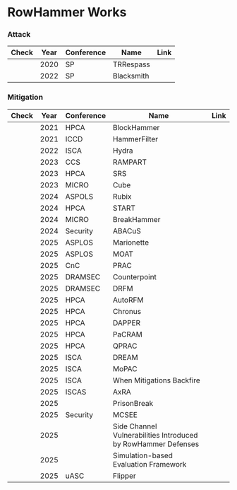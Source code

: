 # RowHammer Works

### Attack
|Check |Year |Conference |Name |Link |
|------|-----|-----------|-----|-----|
| |2020 |SP |TRRespass
| |2022 |SP |Blacksmith

### Mitigation
|Check |Year |Conference |Name |Link|
|------|-----|-----------|-----|----|
| |2021	|HPCA	|BlockHammer
| |2021	|ICCD	|HammerFilter
| |2022	|ISCA	|Hydra
| |2023	|CCS	|RAMPART
| |2023	|HPCA	|SRS
| |2023	|MICRO	|Cube
| |2024	|ASPOLS	|Rubix
| |2024	|HPCA	|START
| |2024	|MICRO |BreakHammer
| |2024	|Security	|ABACuS
| |2025	|ASPLOS	|Marionette
| |2025	|ASPLOS	|MOAT
| |2025	|CnC |PRAC
| |2025	|DRAMSEC |Counterpoint
| |2025	|DRAMSEC |DRFM
| |2025	|HPCA	|AutoRFM
| |2025	|HPCA	|Chronus
| |2025	|HPCA	|DAPPER
| |2025	|HPCA	|PaCRAM
| |2025	|HPCA	|QPRAC
| |2025	|ISCA	|DREAM
| |2025	|ISCA	|MoPAC
| |2025	|ISCA	|When Mitigations Backfire
| |2025	|ISCAS	|AxRA
| |2025	|	|PrisonBreak
| |2025	|Security	|MCSEE
| |2025	|	|Side Channel Vulnerabilities Introduced by RowHammer Defenses
| |2025	| |Simulation-based Evaluation Framework 
| |2025	|uASC	|Flipper
